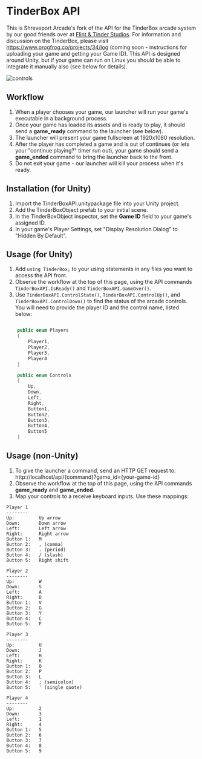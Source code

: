 # TinderBox API
This is Shreveport Arcade's fork of the API for the TinderBox arcade system by our good friends over at [Flint & Tinder Studios](http://www.flintandtinderstudios.com/).  For information and discussion on the TinderBox, please visit https://www.progfrog.co/projects/34/log (coming soon - instructions for uploading your game and getting your Game ID).  This API is designed around Unity, but if your game can run on Linux you should be able to integrate it manually also (see below for details).

![controls](http://i.imgur.com/zgx0GoY.png)

## Workflow ##
1. When a player chooses your game, our launcher will run your game's executable in a background process.
1. Once your game has loaded its assets and is ready to play, it should send a **game_ready** command to the launcher (see below).
1. The launcher will present your game fullscreen at 1920x1080 resolution.
1. After the player has completed a game and is out of continues (or lets your "continue playing?" timer run out), your game should send a **game_ended** command to bring the launcher back to the front.
1. Do not exit your game - our launcher will kill your process when it's ready.

## Installation (for Unity)
1. Import the TinderBoxAPI.unitypackage file into your Unity project.
1. Add the TinderBoxObject prefab to your initial scene.
1. In the TinderBoxObject inspector, set the **Game ID** field to your game's assigned ID.
1. In your game's Player Settings, set "Display Resolution Dialog" to "Hidden By Default".

## Usage (for Unity)
1. Add `using TinderBox;` to your using statements in any files you want to access the API from.
2. Observe the workflow at the top of this page, using the API commands `TinderBoxAPI.IsReady()` and `TinderBoxAPI.GameOver()`.
3. Use `TinderBoxAPI.ControlState()`, `TinderBoxAPI.ControlUp()`, and `TinderBoxAPI.ControlDown()` to find the status of the arcade controls.  You will need to provide the player ID and the control name, listed below: 
```c#

    public enum Players
    {
        Player1,
        Player2,
        Player3,
        Player4
    }

    public enum Controls
    {
        Up,
        Down,
        Left,
        Right,
        Button1,
        Button2,
        Button3,
        Button4,
        Button5
    }
```

## Usage (non-Unity)
1. To give the launcher a command, send an HTTP GET request to: http://localhost/api/{command}?game_id={your-game-id}
1. Observe the workflow at the top of this page, using the API commands **game_ready** and **game_ended**.
1. Map your controls to a receive keyboard inputs.  Use these mappings:

```
Player 1
--------
Up:         Up arrow  
Down:       Down arrow  
Left:       Left arrow  
Right:      Right arrow  
Button 1:   M
Button 2:   , (comma)
Button 3:   . (period)
Button 4:   / (slash)
Button 5:   Right shift

Player 2
--------
Up:         W 
Down:       S  
Left:       A  
Right:      D  
Button 1:   V
Button 2:   G
Button 3:   Y
Button 4:   C
Button 5:   F

Player 3
--------
Up:         U 
Down:       J  
Left:       H  
Right:      K  
Button 1:   O
Button 2:   P
Button 3:   L
Button 4:   ; (semicolon)
Button 5:   ' (single quote)

Player 4
--------
Up:         2 
Down:       3  
Left:       1  
Right:      4  
Button 1:   5
Button 2:   6
Button 3:   7
Button 4:   8
Button 5:   9
```